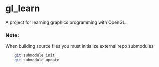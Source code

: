 # gl_learn

A project for learning graphics programming with OpenGL.

### Note:
When building source files you must initialize external repo submodules
```bash
    git submodule init
    git submodule update
```
    